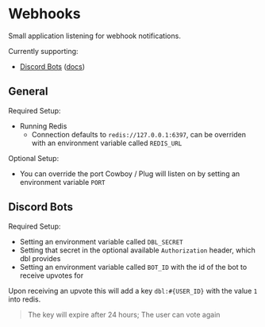 # Webhooks

Small application listening for webhook notifications.

Currently supporting:
- [Discord Bots](https://discordbots.org) ([docs](https://discordbots.org/api/docs#webhooks))

## General

Required Setup:  
- Running Redis
  - Connection defaults to `redis://127.0.0.1:6397`, can be overriden with an environment variable called `REDIS_URL`

Optional Setup:  
- You can override the port Cowboy / Plug will listen on by setting an environment variable `PORT`

## Discord Bots

Required Setup:  
- Setting an environment variable called `DBL_SECRET`
- Setting that secret in the optional available `Authorization` header, which dbl provides
- Setting an environment variable called `BOT_ID` with the id of the bot to receive upvotes for


Upon receiving an upvote this will add a key `dbl:#{USER_ID}` with the value `1` into redis.
> The key will expire after 24 hours; The user can vote again
